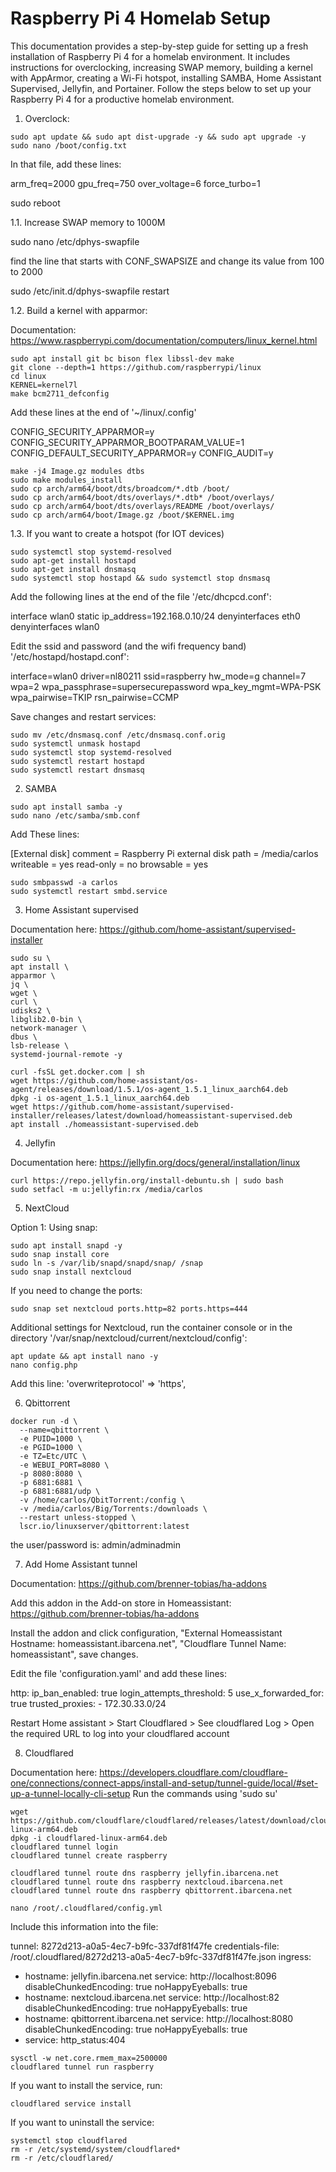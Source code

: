 # Raspberry Pi 4 Homelab Setup

This documentation provides a step-by-step guide for setting up a fresh installation of Raspberry Pi 4 for a homelab environment. It includes instructions for overclocking, increasing SWAP memory, building a kernel with AppArmor, creating a Wi-Fi hotspot, installing SAMBA, Home Assistant Supervised, Jellyfin, and Portainer. Follow the steps below to set up your Raspberry Pi 4 for a productive homelab environment.

1. Overclock:

```
sudo apt update && sudo apt dist-upgrade -y && sudo apt upgrade -y
sudo nano /boot/config.txt
```

In that file, add these lines:

arm_freq=2000
gpu_freq=750
over_voltage=6
force_turbo=1

sudo reboot

1.1. Increase SWAP memory to 1000M

sudo nano /etc/dphys-swapfile

find the line that starts with CONF_SWAPSIZE and change its value from 100 to 2000

sudo /etc/init.d/dphys-swapfile restart

1.2. Build a kernel with apparmor:

Documentation: https://www.raspberrypi.com/documentation/computers/linux_kernel.html

```
sudo apt install git bc bison flex libssl-dev make
git clone --depth=1 https://github.com/raspberrypi/linux
cd linux
KERNEL=kernel7l
make bcm2711_defconfig
```

Add these lines at the end of '~/linux/.config'

CONFIG_SECURITY_APPARMOR=y
CONFIG_SECURITY_APPARMOR_BOOTPARAM_VALUE=1
CONFIG_DEFAULT_SECURITY_APPARMOR=y
CONFIG_AUDIT=y

```
make -j4 Image.gz modules dtbs
sudo make modules_install
sudo cp arch/arm64/boot/dts/broadcom/*.dtb /boot/
sudo cp arch/arm64/boot/dts/overlays/*.dtb* /boot/overlays/
sudo cp arch/arm64/boot/dts/overlays/README /boot/overlays/
sudo cp arch/arm64/boot/Image.gz /boot/$KERNEL.img
```

1.3. If you want to create a hotspot (for IOT devices)

```
sudo systemctl stop systemd-resolved
sudo apt-get install hostapd
sudo apt-get install dnsmasq
sudo systemctl stop hostapd && sudo systemctl stop dnsmasq
```

Add the following lines at the end of the file '/etc/dhcpcd.conf':

interface wlan0
static ip_address=192.168.0.10/24
denyinterfaces eth0
denyinterfaces wlan0

Edit the ssid and password (and the wifi frequency band) '/etc/hostapd/hostapd.conf':

interface=wlan0
driver=nl80211
ssid=raspberry
hw_mode=g
channel=7
wpa=2
wpa_passphrase=supersecurepassword
wpa_key_mgmt=WPA-PSK
wpa_pairwise=TKIP
rsn_pairwise=CCMP

Save changes and restart services:

```
sudo mv /etc/dnsmasq.conf /etc/dnsmasq.conf.orig
sudo systemctl unmask hostapd
sudo systemctl stop systemd-resolved
sudo systemctl restart hostapd
sudo systemctl restart dnsmasq
```

2. SAMBA

```
sudo apt install samba -y
sudo nano /etc/samba/smb.conf
```

Add These lines:

[External disk]
comment = Raspberry Pi external disk
path = /media/carlos
writeable = yes
read-only = no
browsable = yes

```
sudo smbpasswd -a carlos
sudo systemctl restart smbd.service
```

3. Home Assistant supervised

Documentation here: https://github.com/home-assistant/supervised-installer

```
sudo su \
apt install \
apparmor \
jq \
wget \
curl \
udisks2 \
libglib2.0-bin \
network-manager \
dbus \
lsb-release \
systemd-journal-remote -y
```
```
curl -fsSL get.docker.com | sh
wget https://github.com/home-assistant/os-agent/releases/download/1.5.1/os-agent_1.5.1_linux_aarch64.deb
dpkg -i os-agent_1.5.1_linux_aarch64.deb
wget https://github.com/home-assistant/supervised-installer/releases/latest/download/homeassistant-supervised.deb
apt install ./homeassistant-supervised.deb
```

4. Jellyfin

Documentation here: https://jellyfin.org/docs/general/installation/linux

```
curl https://repo.jellyfin.org/install-debuntu.sh | sudo bash
sudo setfacl -m u:jellyfin:rx /media/carlos
```

5. NextCloud

Option 1: Using snap:

```
sudo apt install snapd -y
sudo snap install core
sudo ln -s /var/lib/snapd/snapd/snap/ /snap
sudo snap install nextcloud
```

If you need to change the ports:

```
sudo snap set nextcloud ports.http=82 ports.https=444
```

Additional settings for Nextcloud, run the container console or in the directory '/var/snap/nextcloud/current/nextcloud/config':

```
apt update && apt install nano -y
nano config.php
```

Add this line:
	'overwriteprotocol' => 'https',

6. Qbittorrent

```
docker run -d \
  --name=qbittorrent \
  -e PUID=1000 \
  -e PGID=1000 \
  -e TZ=Etc/UTC \
  -e WEBUI_PORT=8080 \
  -p 8080:8080 \
  -p 6881:6881 \
  -p 6881:6881/udp \
  -v /home/carlos/QbitTorrent:/config \
  -v /media/carlos/Big/Torrents:/downloads \
  --restart unless-stopped \
  lscr.io/linuxserver/qbittorrent:latest
```

the user/password is: admin/adminadmin

7. Add Home Assistant tunnel

Documentation: https://github.com/brenner-tobias/ha-addons

Add this addon in the Add-on store in Homeassistant: https://github.com/brenner-tobias/ha-addons

Install the addon and click configuration, "External Homeassistant Hostname: homeassistant.ibarcena.net", "Cloudflare Tunnel Name: homeassistant", save changes.

Edit the file 'configuration.yaml' and add these lines:

http:
  ip_ban_enabled: true
  login_attempts_threshold: 5
  use_x_forwarded_for: true
  trusted_proxies:
    - 172.30.33.0/24

Restart Home assistant > Start Cloudflared > See cloudflared Log > Open the required URL to log into your cloudflared account

8. Cloudflared

Documentation here: https://developers.cloudflare.com/cloudflare-one/connections/connect-apps/install-and-setup/tunnel-guide/local/#set-up-a-tunnel-locally-cli-setup
Run the commands using  'sudo su'

```
wget https://github.com/cloudflare/cloudflared/releases/latest/download/cloudflared-linux-arm64.deb
dpkg -i cloudflared-linux-arm64.deb
cloudflared tunnel login
cloudflared tunnel create raspberry
```
```
cloudflared tunnel route dns raspberry jellyfin.ibarcena.net
cloudflared tunnel route dns raspberry nextcloud.ibarcena.net
cloudflared tunnel route dns raspberry qbittorrent.ibarcena.net
```
```
nano /root/.cloudflared/config.yml
```

Include this information into the file:

tunnel: 8272d213-a0a5-4ec7-b9fc-337df81f47fe
credentials-file: /root/.cloudflared/8272d213-a0a5-4ec7-b9fc-337df81f47fe.json
ingress:
  - hostname: jellyfin.ibarcena.net
    service: http://localhost:8096
    disableChunkedEncoding: true
    noHappyEyeballs: true
  - hostname: nextcloud.ibarcena.net
    service: http://localhost:82
    disableChunkedEncoding: true
    noHappyEyeballs: true
  - hostname: qbittorrent.ibarcena.net
    service: http://localhost:8080
    disableChunkedEncoding: true
    noHappyEyeballs: true
  - service: http_status:404

```
sysctl -w net.core.rmem_max=2500000
cloudflared tunnel run raspberry
```

If you want to install the service, run:

```
cloudflared service install
```

If you want to uninstall the service:

```
systemctl stop cloudflared
rm -r /etc/systemd/system/cloudflared*
rm -r /etc/cloudflared/
```
